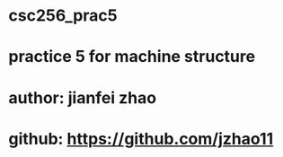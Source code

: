 # csc256_prac5
# practice 5 for machine structure
# author: jianfei zhao
# github: https://github.com/jzhao11
